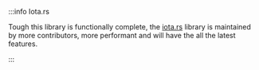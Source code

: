 :::info Iota.rs

Tough this library is functionally complete, the [iota.rs](https://wiki.iota.org/iota.rs/welcome) library is maintained
by more contributors, more performant and
will have the all the latest features.

:::